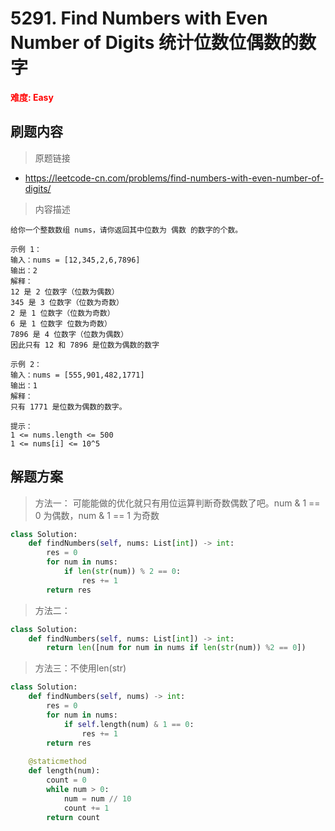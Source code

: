 # 5291. Find Numbers with Even Number of Digits  统计位数位偶数的数字

**<font color=red>难度: Easy</font>**

## 刷题内容

> 原题链接

* https://leetcode-cn.com/problems/find-numbers-with-even-number-of-digits/

> 内容描述

```
给你一个整数数组 nums，请你返回其中位数为 偶数 的数字的个数。

示例 1：
输入：nums = [12,345,2,6,7896]
输出：2
解释：
12 是 2 位数字（位数为偶数） 
345 是 3 位数字（位数为奇数）  
2 是 1 位数字（位数为奇数） 
6 是 1 位数字 位数为奇数） 
7896 是 4 位数字（位数为偶数）  
因此只有 12 和 7896 是位数为偶数的数字

示例 2：
输入：nums = [555,901,482,1771]
输出：1 
解释： 
只有 1771 是位数为偶数的数字。

提示：
1 <= nums.length <= 500
1 <= nums[i] <= 10^5
```

## 解题方案

> 方法一： 可能能做的优化就只有用位运算判断奇数偶数了吧。num & 1 == 0 为偶数，num & 1 == 1 为奇数
>

```python
class Solution:
    def findNumbers(self, nums: List[int]) -> int:
        res = 0
        for num in nums:
            if len(str(num)) % 2 == 0:
                res += 1
        return res
```



> 方法二：
>

```python
class Solution:
    def findNumbers(self, nums: List[int]) -> int:
        return len([num for num in nums if len(str(num)) %2 == 0])
```



> 方法三：不使用len(str)

```python
class Solution:
    def findNumbers(self, nums) -> int:
        res = 0
        for num in nums:
            if self.length(num) & 1 == 0:
                res += 1
        return res
    
    @staticmethod
    def length(num):
        count = 0
        while num > 0:
            num = num // 10
            count += 1
        return count
```
